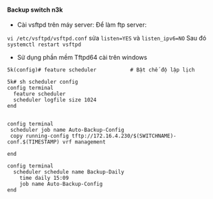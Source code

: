 #### Backup switch n3k

- Cài vsftpd trên máy server: Để làm ftp server:

`vi /etc/vsftpd/vsftpd.conf` sửa `listen=YES` và `listen_ipv6=NO`
Sau đó `systemctl restart vsftpd`



- Sử dụng phần mềm Tftpd64 cài trên windows

```
5k(config)# feature scheduler           # Bật chế độ lập lịch

5k# sh scheduler config
config terminal
  feature scheduler
  scheduler logfile size 1024
end


config terminal
 scheduler job name Auto-Backup-Config
 copy running-config tftp://172.16.4.230/$(SWITCHNAME)-conf.$(TIMESTAMP) vrf management

end

config terminal
  scheduler schedule name Backup-Daily
    time daily 15:09
    job name Auto-Backup-Config
end
```



